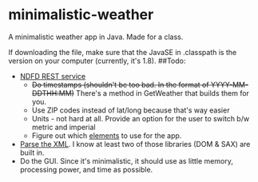 # minimalistic-weather
A minimalistic weather app in Java. Made for a class.

If downloading the file, make sure that the JavaSE in .classpath is the version on your computer (currently, it's 1.8).
##Todo:
+ [NDFD REST service](http://graphical.weather.gov/xml/rest.php)
  * ~~Do timestamps (shouldn't be too bad. In the format of YYYY-MM-DDTHH:MM)~~ There's a method in GetWeather that builds them for you.
  * Use ZIP codes instead of lat/long because that's way easier
  * Units - not hard at all. Provide an option for the user to switch b/w metric and imperial
  * Figure out which [elements](http://graphical.weather.gov/xml/docs/elementInputNames.php "element names") to use for the app.
+ [Parse the XML](https://docs.oracle.com/cd/B28359_01/appdev.111/b28394/adx_j_parser.htm "java xml parsing"). I know at least two of those libraries (DOM & SAX) are built in.
+ Do the GUI. Since it's minimalistic, it should use as little memory, processing power, and time as possible.

